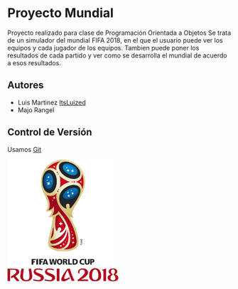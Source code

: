 # Proyecto Mundial

Proyecto realizado para clase de Programación Orientada a Objetos
Se trata de un simulador del mundial FIFA 2018, en el que el usuario puede ver los equipos y cada jugador de los equipos.
Tambien puede poner los resultados de cada partido y ver como se desarrolla el mundial de acuerdo a esos resultados.

## Autores

* Luis Martinez [ItsLuized](https://github.com/ItsLuized)
* Majo Rangel 

## Control de Versión

Usamos [Git](https://git-scm.com/)

 ![alt text](https://github.com/ItsLuized/Proyecto-Mundial/blob/master/Simulador%20Mundial/2018_FIFA_World_Cup_logo.png)
